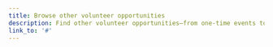 ```yaml
---
title: Browse other volunteer opportunities
description: Find other volunteer opportunities—from one-time events to weekly, semester-long service—with organizations across Boston.
link_to: '#'
---
```

